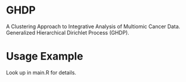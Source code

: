 # GHDP
A Clustering Approach to Integrative Analysis of Multiomic Cancer Data. Generalized Hierarchical Dirichlet Process (GHDP). 

# Usage Example
Look up in main.R for details. 
